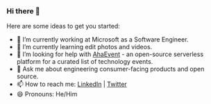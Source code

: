 ### Hi there 👋

<!--
**PrabhanshuAttri/PrabhanshuAttri** is a ✨ _special_ ✨ repository because its `README.md` (this file) appears on your GitHub profile.

-->


Here are some ideas to get you started:

- 🔭 I’m currently working at Microsoft as a Software Engineer.
- 🌱 I’m currently learning edit photos and videos.
- 🤔 I’m looking for help with [AhaEvent](https://www.ahaevent.org/) - an open-source serverless platform for a curated list of technology events.
- 💬 Ask me about engineering consumer-facing products and open source.
- 📫 How to reach me: [LinkedIn](https://www.prabhanshu.com/linkedin) | [Twitter](https://www.prabhanshu.com/twitter)
- 😄 Pronouns: He/Him
